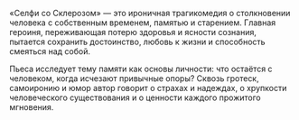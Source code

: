 <p>«Селфи со Склерозом» — это ироничная трагикомедия о столкновении человека с собственным временем, памятью и старением. Главная героиня, переживающая потерю здоровья и ясности сознания, пытается сохранить достоинство, любовь к жизни и способность смеяться над собой.</p>
<p>Пьеса исследует тему памяти как основы личности: что остаётся с человеком, когда исчезают привычные опоры? Сквозь гротеск, самоиронию и юмор автор говорит о страхах и надеждах, о хрупкости человеческого существования и о ценности каждого прожитого мгновения.</p>
